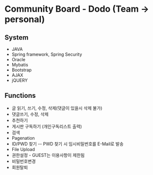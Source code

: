# Community Board - Dodo (Team -> personal)
## System

* JAVA
* Spring framework, Spring Security
* Oracle
* Mybatis
* Bootstrap
* AJAX
* jQUERY

## Functions
* 글 읽기, 쓰기, 수정, 삭제(댓글이 있을시 삭제 불가)
* 댓글쓰기, 수정, 삭제 
* 추천하기
* 게시판 구독하기 (개인구독리스트 출력)
* 검색
* Pagenation
* ID/PWD 찾기 
--  PWD 찾기 시 임시비밀번호를 E-Mail로 발송
* File Upload
* 권한설정 - GUEST는 이용사항이 제한됨 
* 비밀번호변경
* 회원탈퇴
